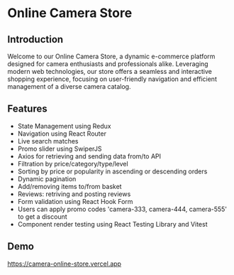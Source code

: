 # Online Camera Store

## Introduction

Welcome to our Online Camera Store, a dynamic e-commerce platform designed for camera enthusiasts and professionals alike. Leveraging modern web technologies, our store offers a seamless and interactive shopping experience, focusing on user-friendly navigation and efficient management of a diverse camera catalog.

## Features

- State Management using Redux
- Navigation using React Router
- Live search matches
- Promo slider using SwiperJS
- Axios for retrieving and sending data from/to API
- Filtration by price/category/type/level
- Sorting by price or popularity in ascending or descending orders
- Dynamic pagination
- Add/removing items to/from basket
- Reviews: retriving and posting reviews
- Form validation using React Hook Form
- Users can apply promo codes 'camera-333, camera-444, camera-555' to get a discount
- Component render testing using React Testing Library and Vitest

## Demo

https://camera-online-store.vercel.app
